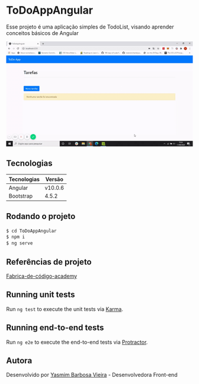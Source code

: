 # ToDoAppAngular

Esse projeto é uma aplicação simples de TodoList, visando aprender conceitos básicos de Angular

![gif](https://github.com/YasmimVieira/angular-todo/blob/master/src/assets/ToDoAppAngular.gif)

## Tecnologias

 Tecnologias | Versão |
 ------ |------|
  Angular | v10.0.6 |
  Bootstrap | 4.5.2 |

## Rodando o projeto

```sh
$ cd ToDoAppAngular
$ npm i
$ ng serve
```

## Referências de projeto

[Fabrica-de-código-academy](https://app.fabricadecodigoacademy.com/)

## Running unit tests

Run `ng test` to execute the unit tests via [Karma](https://karma-runner.github.io).

## Running end-to-end tests

Run `ng e2e` to execute the end-to-end tests via [Protractor](http://www.protractortest.org/).

Autora
----

Desenvolvido por [Yasmim Barbosa Vieira](https://www.linkedin.com/in/yasmim-barbosa/) - Desenvolvedora Front-end
